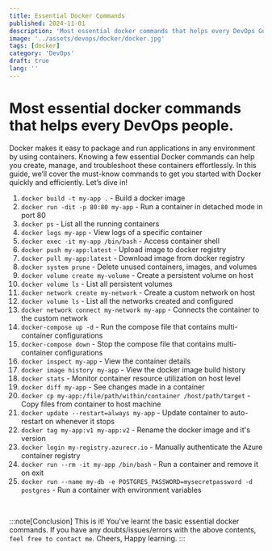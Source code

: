 ```yaml
---
title: Essential Docker Commands
published: 2024-11-01
description: 'Most essential docker commands that helps every DevOps Guy.'
image: '../assets/devops/docker/docker.jpg'
tags: [docker]
category: 'DevOps'
draft: true
lang: ''
---
```


# Most essential docker commands that helps every DevOps people.

Docker makes it easy to package and run applications in any environment by using containers. Knowing a few essential Docker commands can help you create, manage, and troubleshoot these containers effortlessly. In this guide, we’ll cover the must-know commands to get you started with Docker quickly and efficiently. Let’s dive in!


1. `docker build -t my-app .` - Build a docker image
2. `docker run -dit -p 80:80 my-app` - Run a container in detached mode in port 80
3. `docker ps` - List all the running containers
4. `docker logs my-app` - View logs of a specific container
5. `docker exec -it my-app /bin/bash` - Access container shell
6. `docker push my-app:latest` - Upload image to docker registry
7. `docker pull my-app:latest` - Download image from docker registry
8. `docker system prune` - Delete unused containers, images, and volumes
9. `docker volume create my-volume` - Create a persistent volume on host
10. `docker volume ls` - List all persistent volumes
11. `docker network create my-network` - Create a custom network on host
12. `docker volume ls` - List all the networks created and configured
13. `docker network connect my-network my-app` - Connects the container to the custom network
14. `docker-compose up -d` - Run the compose file that contains multi-container configurations
15. `docker-compose down` - Stop the compose file that contains multi-container configurations
16. `docker inspect my-app` - View the container details
17. `docker image history my-app` - View the docker image build history
18. `docker stats` - Monitor container resource utilization on host level
19. `docker diff my-app` - See changes made in a container
20. `docker cp my-app:/file/path/within/container /host/path/target` - Copy files from container to host machine
21. `docker update --restart=always my-app` - Update container to auto-restart on whenever it stops
22. `docker tag my-app:v1 my-app:v2` - Rename the docker image and it's version
23. `docker login my-registry.azurecr.io` - Manually authenticate the Azure container registry
24. `docker run --rm -it my-app /bin/bash` - Run a container and remove it on exit
25. `docker run --name my-db -e POSTGRES_PASSWORD=mysecretpassword -d postgres` - Run a container with environment variables

<br>

:::note[Conclusion]
This is it! You've learnt the basic essential docker commands. If you have any doubts/issues/errors with the above contents, `feel free to contact me`. Cheers, Happy learning.
:::